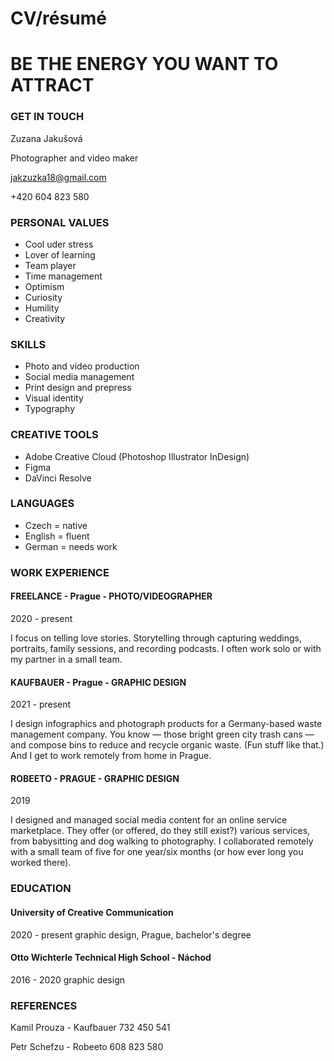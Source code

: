 

# CV/résumé

# BE THE ENERGY YOU WANT TO ATTRACT

### GET IN TOUCH 
Zuzana Jakušová

Photographer and video maker

jakzuzka18@gmail.com

+420 604 823 580



### PERSONAL VALUES
- Cool uder stress 
- Lover of learning
- Team player
- Time management
- Optimism
- Curiosity
- Humility
- Creativity



### SKILLS
- Photo and video production
- Social media management
- Print design and prepress
- Visual identity
- Typography



### CREATIVE TOOLS 
- Adobe Creative Cloud (Photoshop Illustrator
InDesign)
- Figma
- DaVinci Resolve



### LANGUAGES
- Czech = native
- English = fluent
- German = needs work




### WORK EXPERIENCE
#### FREELANCE - Prague - PHOTO/VIDEOGRAPHER

2020 - present

I focus on telling love stories. Storytelling through capturing weddings, portraits, family sessions, and recording podcasts. I often work solo or with my partner in a small team.





#### KAUFBAUER - Prague - GRAPHIC DESIGN

2021 - present

I design infographics and photograph products for a Germany-based waste management company. You know — those bright green city trash cans — and compose bins to reduce and recycle organic waste. (Fun stuff like that.) And I get to work remotely from home in Prague.





#### ROBEETO - PRAGUE - GRAPHIC DESIGN

2019

I designed and managed social media content for an online service marketplace. They offer (or offered, do they still exist?) various services, from babysitting and dog walking to photography. I collaborated remotely with a small team of five for one year/six months (or how ever long you worked there).

 
 
 

### EDUCATION
#### University of Creative Communication
2020 - present
graphic design, Prague, bachelor's degree

#### Otto Wichterle Technical High School - Náchod
2016 - 2020
graphic design




### REFERENCES
Kamil Prouza - Kaufbauer 
732 450 541

Petr Schefzu - Robeeto 
608 823 580

